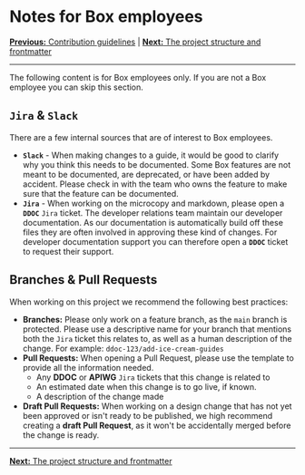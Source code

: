 # Notes for Box employees

[**Previous:** Contribution guidelines](./index.md) |
[**Next:** The project structure and frontmatter](./structure.md)

---

The following content is for Box employees only. If you are not a Box employee
you can skip this section.

## `Jira` & `Slack`

There are a few internal sources that are of interest to Box employees.

* **`Slack`** - When making changes to a guide, it would be good to clarify why
  you think this needs to be documented. Some Box features are not meant to be
  documented, are deprecated, or have been added by accident. Please check in
  with the team who owns the feature to make sure that the feature can be
  documented.
* **`Jira`** - When working on the microcopy and markdown, please open
  a **`DDOC`** `Jira` ticket. The developer relations team maintain our
  developer documentation. As our documentation is automatically build off these
  files they are often involved in approving these kind of changes.
  For developer documentation support you can therefore open a **`DDOC`**
  ticket to request their support.

## Branches & Pull Requests

When working on this project we recommend the following best practices:

* **Branches:** Please only work on a feature branch, as the `main` branch is
  protected. Please use a descriptive name for your branch that mentions both
  the `Jira` ticket this relates to, as well as a human description of the change.
  For example: `ddoc-123/add-ice-cream-guides`
* **Pull Requests:** When opening a Pull Request, please use the
  template to provide all the information needed.
  * Any **DDOC** or **APIWG** `Jira` tickets that this change is related to
  * An estimated date when this change is to go live, if known.
  * A description of the change made
* **Draft Pull Requests:** When working on a design change that has not yet been
  approved or isn't ready to be published, we high recommend creating a **draft
  Pull Request**, as it won't be accidentally merged before the change is ready.

---

[**Next:** The project structure and frontmatter](./structure.md)
